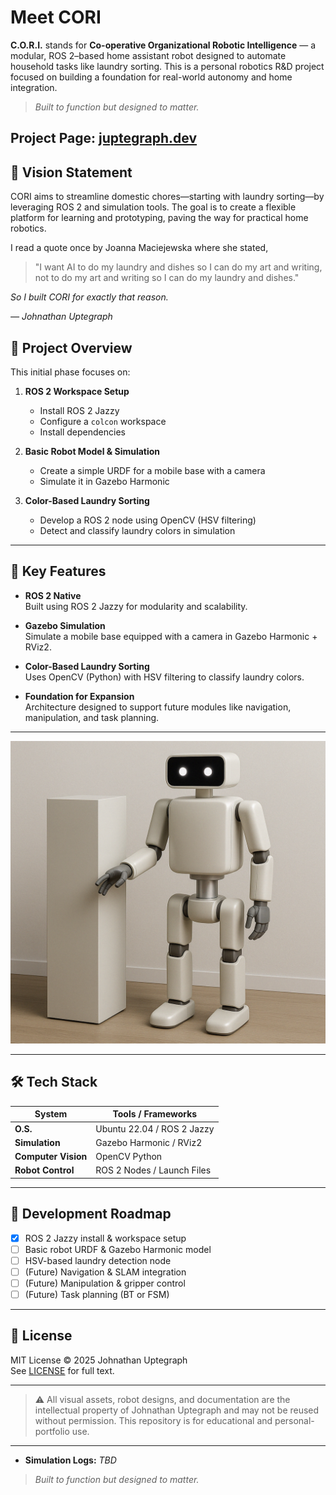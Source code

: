 # Meet CORI
**C.O.R.I.** stands for **Co-operative Organizational Robotic Intelligence** — a modular, ROS 2–based home assistant robot designed to automate household tasks like laundry sorting. This is a personal robotics R&D project focused on building a foundation for real-world autonomy and home integration.

> *Built to function but designed to matter.*

**Project Page:** [juptegraph.dev]([https://juptegraph.dev)
---

## 🤖 Vision Statement
CORI aims to streamline domestic chores—starting with laundry sorting—by leveraging ROS 2 and simulation tools. The goal is to create a flexible platform for learning and prototyping, paving the way for practical home robotics.

I read a quote once by Joanna Maciejewska where she stated,
> "I want AI to do my laundry and dishes so I can do my art and writing, not to do my art and writing so I can do my laundry and dishes."  

*So I built CORI for exactly that reason.*

*— Johnathan Uptegraph*

## 🚀 Project Overview
This initial phase focuses on:
1. **ROS 2 Workspace Setup**  
   - Install ROS 2 Jazzy  
   - Configure a `colcon` workspace  
   - Install dependencies

2. **Basic Robot Model & Simulation**  
   - Create a simple URDF for a mobile base with a camera  
   - Simulate it in Gazebo Harmonic

3. **Color-Based Laundry Sorting**  
   - Develop a ROS 2 node using OpenCV (HSV filtering)  
   - Detect and classify laundry colors in simulation

---

## 🧠 Key Features
- **ROS 2 Native**  
  Built using ROS 2 Jazzy for modularity and scalability.

- **Gazebo Simulation**  
  Simulate a mobile base equipped with a camera in Gazebo Harmonic + RViz2.

- **Color-Based Laundry Sorting**  
  Uses OpenCV (Python) with HSV filtering to classify laundry colors.

- **Foundation for Expansion**  
  Architecture designed to support future modules like navigation, manipulation, and task planning.

---

![CORI prototype](assets/concept-art/cori-main-concept-art.png)

---

## 🛠️ Tech Stack
| **System**      | **Tools / Frameworks**           |
| --------------- | --------------------------------- |
| **O.S.**        | Ubuntu 22.04 / ROS 2 Jazzy       |
| **Simulation**  | Gazebo Harmonic / RViz2           |
| **Computer Vision** | OpenCV Python                 |
| **Robot Control** | ROS 2 Nodes / Launch Files     |

---

## 🔄 Development Roadmap
- [x] ROS 2 Jazzy install & workspace setup  
- [ ] Basic robot URDF & Gazebo Harmonic model  
- [ ] HSV-based laundry detection node  
- [ ] (Future) Navigation & SLAM integration  
- [ ] (Future) Manipulation & gripper control  
- [ ] (Future) Task planning (BT or FSM)

---

## 📜 License
MIT License © 2025 Johnathan Uptegraph  
See [LICENSE](LICENSE) for full text.

---

> ⚠️ All visual assets, robot designs, and documentation are the intellectual property of Johnathan Uptegraph and may not be reused without permission. This repository is for educational and personal-portfolio use.

---

- **Simulation Logs:** *TBD*  


> *Built to function but designed to matter.*
